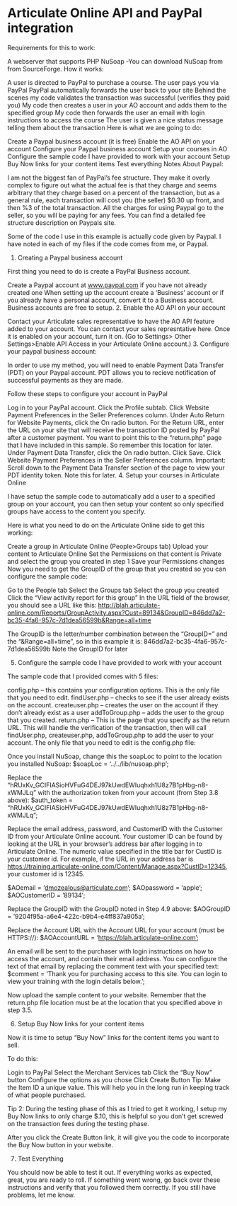 Articulate Online API and PayPal integration
===========================================

Requirements for this to work:

A webserver that supports PHP
NuSoap  -You can download NuSoap from from SourceForge.
How it works:

A user is directed to PayPal to purchase a course.
The user pays you via PayPal
PayPal automatically forwards the user back to your site
Behind the scenes my code validates the transaction was successful (verifies they paid you)
My code then creates a user in your AO account and adds them to the specified group
My code then forwards the user an email with login instructions to access the course
The user is given a nice status message telling them about the transaction
Here is what we are going to do:

Create a Paypal business account (it is free)
Enable the AO API on your account
Configure your Paypal business account
Setup your courses in AO
Configure the sample code I have provided to work with your account
Setup Buy Now links for your content items
Test everything
Notes About Paypal:

I am not the biggest fan of PayPal’s fee structure.  They make it overly complex to figure out what the actual fee is that they charge and seems arbitrary that they charge based on a percent of the transaction, but as a general rule, each transaction will cost you (the seller) $0.30 up front, and then %3 of the total transaction.  All the charges for using Paypal go to the seller, so you will be paying for any fees.  You can find a detailed fee structure description on Paypals site.

Some of the code I use in this example is actually code given by Paypal.  I have noted in each of my files if the code comes from me, or Paypal.

1. Creating a Paypal business account

First thing you need to do is create a PayPal Business account.

Create a Paypal account at www.paypal.com if you have not already created one
When setting up the account create a ‘Business’ account or if you already have a personal account, convert it to a Business account.  Business accounts are free to setup.
2. Enable the AO API on your account

Contact your Articulate sales representative to have the AO API feature added to your account.  You can contact your sales represntative here.
Once it is enabled on your account, turn it on. (Go to Settings> Other Settings>Enable API Access in your Articulate Online account.)
3. Configure your paypal business account:

In order to use my method, you will need to enable Payment Data Transfer (PDT) on your Paypal account.  PDT allows you to recieve notification of successful payments as they are made.

Follow these steps to configure your account in PayPal

Log in to your PayPal account.
Click the Profile subtab.
Click Website Payment Preferences in the Seller Preferences column.
Under Auto Return for Website Payments, click the On radio button.
For the Return URL, enter the URL on your site that will receive the transaction ID posted by PayPal after a customer payment.  You want to point this to the “return.php” page that I have included in this sample.  So remember this location for later.
Under Payment Data Transfer, click the On radio button.
Click Save.
Click Website Payment Preferences in the Seller Preferences column.
Important: Scroll down to the Payment Data Transfer section of the page to view your PDT identity token.  Note this for later.
4. Setup your courses in Articulate Online

I have setup the sample code to automatically add a user to a specified group on your account, you can then setup your content so only specified groups have access to the content you specify.

Here is what you need to do on the Articulate Online side to get this working:

Create a group in Articulate Online (People>Groups tab)
Upload your content to Articulate Online
Set the Permissions on that content is Private and select the group you created in step 1
Save your Permissions changes
Now you need to get the GroupID of the group that you created so you can configure the sample code:

Go to the People tab
Select the Groups tab
Select the group you created
Click the “View activity report for this group”
In the URL field of the browser, you should see a URL like this:
http://blah.articulate-online.com/Reports/GroupActivity.aspx?Cust=89134&GroupID=846dd7a2-bc35-4fa6-957c-7d1dea56599b&Range=all+time

The GroupID is the letter/number combination between the “GroupID=” and the “&Range=all+time”, so in this example it is:
846dd7a2-bc35-4fa6-957c-7d1dea56599b
Note the GroupID for later

5. Configure the sample code I have provided to work with your account

The sample code that I provided comes with 5 files:

config.php – this contains your configuration options.  This is the only file that you need to edit.
findUser.php – checks to see if the user already exists on the account.
createuser.php – creates the user on the account if they don’t already exist as a user
addToGroup.php – adds the user to the group that you created.
return.php – This is the page that you specify as the return URL.  This will handle the verification of the transaction, then will call findUser.php, createuser.php, addToGroup.php to add the user to your account.
The only file that you need to edit is the config.php file:

Once you install NuSoap, change this the soapLoc to point to the location you installed NuSoap:
$soapLoc = ‘../../lib/nusoap.php’;

Replace the “hRUxKv_GCIFIASioHVFuG4DEJ97kUwdEWIuqhxh1U8z7B1pHbg-n8-xWMJLq” with the authorization token from your account (from Step 3.8 above):
$auth_token = “hRUxKv_GCIFIASioHVFuG4DEJ97kUwdEWIuqhxh1U8z7B1pHbg-n8-xWMJLq”;

Replace the email address, password, and CustomerID with the Customer ID from your Articulate Online account.  Your customer ID can be found by looking at the URL in your browser’s address bar after logging in to Articulate Online. The numeric value specified in the title bar for CustID is your customer id. For example, if the URL in your address bar is https://training.articulate-online.com/Content/Manage.aspx?CustID=12345, your customer id is 12345.

$AOemail = ‘dmozealous@articulate.com’;
$AOpassword = ‘apple’;
$AOCustomerID = ’89134′;

Replace the GroupID with the GroupID noted in Step 4.9 above:
$AOGroupID = ’9204f95a-a6e4-422c-b9b4-e4ff837a905a’;

Replace the Account URL with the Account URL for your account (must be HTTPS://):
$AOAccountURL = ‘https://blah.articulate-online.com’;

An email will be sent to the purchaser with login instructions on how to access the account, and contain their email address.  You can configure the text of that email by replacing the comment text with your specified text:
$comment = ‘Thank you for purchasing access to this site.  You can login to view your training with the login details below.’;

Now upload the sample content to your website.  Remember that the return.php file location must be at the location that you specified above in step 3.5.

6. Setup Buy Now links for your content items

Now it is time to setup “Buy Now” links for the content items you want to sell.

To do this:

Login to PayPal
Select the Merchant Services tab
Click the “Buy Now” button
Configure the options as you chose
Click Create Button
Tip: Make the Item ID a unique value.  This will help you in the long run in keeping track of what people purchased.

Tip 2: During the testing phase of this as I tried to get it working, I setup my Buy Now links to only charge $.10, this is helpful so you don’t get screwed on the transaction fees during the testing phase.

After you click the Create Button link, it will give you the code to incorporate the Buy Now button in your website.

7. Test Everything

You should now be able to test it out.  If everything works as expected, great, you are ready to roll.  If something went wrong, go back over these instructions and verify that you followed them correctly.  If you still have problems, let me know.

